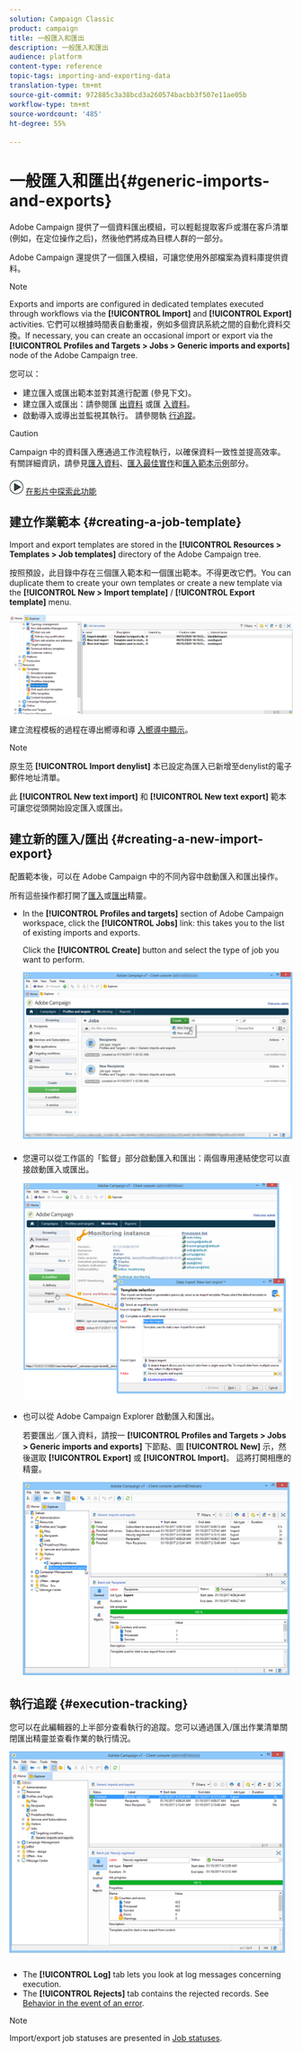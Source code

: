 ```yaml
---
solution: Campaign Classic
product: campaign
title: 一般匯入和匯出
description: 一般匯入和匯出
audience: platform
content-type: reference
topic-tags: importing-and-exporting-data
translation-type: tm+mt
source-git-commit: 972885c3a38bcd3a260574bacbb3f507e11ae05b
workflow-type: tm+mt
source-wordcount: '485'
ht-degree: 55%

---
```



# 一般匯入和匯出{#generic-imports-and-exports}

Adobe Campaign 提供了一個資料匯出模組，可以輕鬆提取客戶或潛在客戶清單 (例如，在定位操作之后)，然後他們將成為目標人群的一部分。

Adobe Campaign 還提供了一個匯入模組，可讓您使用外部檔案為資料庫提供資料。

>[!NOTE]
>
>Exports and imports are configured in dedicated templates executed through workflows via the **[!UICONTROL Import]** and **[!UICONTROL Export]** activities. 它們可以根據時間表自動重複，例如多個資訊系統之間的自動化資料交換。If necessary, you can create an occasional import or export via the **[!UICONTROL Profiles and Targets > Jobs > Generic imports and exports]** node of the Adobe Campaign tree.

您可以：

* 建立匯入或匯出範本並對其進行配置 (參見下文)。
* 建立匯入或匯出：請參閱匯 [出資料](../../platform/using/exporting-data.md) 或匯 [入資料](../../platform/using/importing-data.md)。
* 啟動導入或導出並監視其執行。 請參閱執 [行追蹤](#execution-tracking)。

>[!CAUTION]
>
>Campaign 中的資料匯入應通過工作流程執行，以確保資料一致性並提高效率。有關詳細資訊，請參見[匯入資料](../../workflow/using/importing-data.md)、[匯入最佳實作](../../workflow/using/importing-data.md#best-practices-when-importing-data)和[匯入範本示例](../../workflow/using/importing-data.md#setting-up-a-recurring-import)部分。

![](assets/do-not-localize/how-to-video.png) [在影片中探索此功能](../../platform/using/exporting-and-importing-profiles.md#import-profiles-video)

## 建立作業範本 {#creating-a-job-template}

Import and export templates are stored in the **[!UICONTROL Resources > Templates > Job templates]** directory of the Adobe Campaign tree.

按照預設，此目錄中存在三個匯入範本和一個匯出範本。不得更改它們。You can duplicate them to create your own templates or create a new template via the **[!UICONTROL New > Import template]** / **[!UICONTROL Export template]** menu.

![](assets/s_ncs_user_export_wizard_template_create.png)

建立流程模板的過程在導出嚮導和導 [入嚮導](../../platform/using/exporting-data.md#export-wizard)[中顯示](../../platform/using/importing-data.md#import-wizard)。

>[!NOTE]
>
>原生范 **[!UICONTROL Import denylist]** 本已設定為匯入已新增至denylist的電子郵件地址清單。
> 
>此 **[!UICONTROL New text import]** 和 **[!UICONTROL New text export]** 範本可讓您從頭開始設定匯入或匯出。

## 建立新的匯入/匯出 {#creating-a-new-import-export}

配置範本後，可以在 Adobe Campaign 中的不同內容中啟動匯入和匯出操作。

所有這些操作都打開了[匯入](../../platform/using/importing-data.md)或[匯出](../../platform/using/exporting-data.md#export-wizard)精靈。

* In the **[!UICONTROL Profiles and targets]** section of Adobe Campaign workspace, click the **[!UICONTROL Jobs]** link: this takes you to the list of existing imports and exports.

   Click the **[!UICONTROL Create]** button and select the type of job you want to perform.

   ![](assets/s_ncs_user_import_from_home.png)

* 您還可以從工作區的「監督」部分啟動匯入和匯出：兩個專用連結使您可以直接啟動匯入或匯出。

   ![](assets/s_ncs_user_import_from_production.png)

* 也可以從 Adobe Campaign Explorer 啟動匯入和匯出。

   若要匯出／匯入資料，請按一 **[!UICONTROL Profiles and Targets > Jobs > Generic imports and exports]** 下節點、圖 **[!UICONTROL New]** 示，然後選取 **[!UICONTROL Export]** 或 **[!UICONTROL Import]**。 這將打開相應的精靈。

   ![](assets/s_ncs_user_export_wizard_launch_from_menu.png)

## 執行追蹤 {#execution-tracking}

您可以在此編輯器的上半部分查看執行的追蹤。您可以通過匯入/匯出作業清單關閉匯出精靈並查看作業的執行情況。

![](assets/s_ncs_user_export_list_and_details.png)

* The **[!UICONTROL Log]** tab lets you look at log messages concerning execution.
* The **[!UICONTROL Rejects]** tab contains the rejected records. See [Behavior in the event of an error](../../platform/using/importing-data.md#behavior-in-the-event-of-an-error).

>[!NOTE]
>
>Import/export job statuses are presented in [Job statuses](../../platform/using/importing-data.md#job-statuses).

